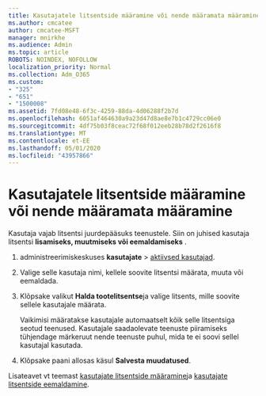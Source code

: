 ```yaml
---
title: Kasutajatele litsentside määramine või nende määramata määramine
ms.author: cmcatee
author: cmcatee-MSFT
manager: mnirkhe
ms.audience: Admin
ms.topic: article
ROBOTS: NOINDEX, NOFOLLOW
localization_priority: Normal
ms.collection: Adm_O365
ms.custom:
- "325"
- "651"
- "1500008"
ms.assetid: 7fd08e48-6f3c-4259-88da-4d06288f2b7d
ms.openlocfilehash: 6051af464630a9a23d47d8ae8e7b1c4729cc06e0
ms.sourcegitcommit: 4df75b03f8ceac72f68f012eeb28b78d2f2616f8
ms.translationtype: MT
ms.contentlocale: et-EE
ms.lasthandoff: 05/01/2020
ms.locfileid: "43957866"
---
```

# <a name="assign-or-unassign-licenses-to-users"></a>Kasutajatele litsentside määramine või nende määramata määramine

Kasutaja vajab litsentsi juurdepääsuks teenustele. Siin on juhised kasutaja litsentsi **lisamiseks, muutmiseks või eemaldamiseks** .
  
1. administreerimiskeskuses **kasutajate** \> [aktiivsed kasutajad](https://go.microsoft.com/fwlink/p/?linkid=834822).

2. Valige selle kasutaja nimi, kellele soovite litsentsi määrata, muuta või eemaldada.

3. Klõpsake valikut **Halda tootelitsentse**ja valige litsents, mille soovite sellele kasutajale määrata.

    Vaikimisi määratakse kasutajale automaatselt kõik selle litsentsiga seotud teenused. Kasutajale saadaolevate teenuste piiramiseks tühjendage märkeruut nende teenuste puhul, mida te ei soovi sellel kasutajal kasutada.

4. Klõpsake paani allosas käsul **Salvesta muudatused**.

Lisateavet vt teemast [kasutajate litsentside määramine](https://docs.microsoft.com/office365/admin/subscriptions-and-billing/assign-licenses-to-users)ja [kasutajate litsentside eemaldamine](https://docs.microsoft.com/office365/admin/subscriptions-and-billing/remove-licenses-from-users).